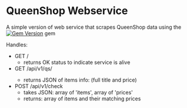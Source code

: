 # QueenShop Webservice

A simple version of web service that scrapes QueenShop data using the
[![Gem Version](https://badge.fury.io/rb/queenshop.svg)](https://badge.fury.io/rb/queenshop) gem

Handles:
- GET   /
  - returns OK status to indicate service is alive
- GET   /api/v1/qs/<item>
  - returns JSON of items info: (full title and price)
- POST  /api/v1/check
  - takes JSON: array of 'items', array of 'prices'
  - returns: array of items and their matching prices
